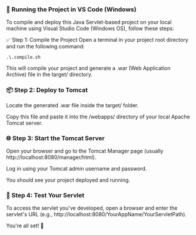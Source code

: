 ### 🚀 Running the Project in VS Code (Windows)

To compile and deploy this Java Servlet-based project on your local machine using Visual Studio Code (Windows OS), follow these steps:

✅ Step 1: Compile the Project
Open a terminal in your project root directory and run the following command:

```.\.compile.sh ```

This will compile your project and generate a .war (Web Application Archive) file in the target/ directory.

### 📦 Step 2: Deploy to Tomcat
Locate the generated .war file inside the target/ folder.

Copy this file and paste it into the /webapps/ directory of your local Apache Tomcat server.

### 🌐 Step 3: Start the Tomcat Server
Open your browser and go to the Tomcat Manager page (usually http://localhost:8080/manager/html).

Log in using your Tomcat admin username and password.

You should see your project deployed and running.

### 🧪 Step 4: Test Your Servlet
To access the servlet you've developed, open a browser and enter the servlet's URL (e.g., http://localhost:8080/YourAppName/YourServletPath).

You're all set! 🎉

